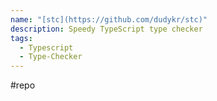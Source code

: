 ```yaml
---
name: "[stc](https://github.com/dudykr/stc)"
description: Speedy TypeScript type checker
tags:
  - Typescript
  - Type-Checker
---
```

#repo